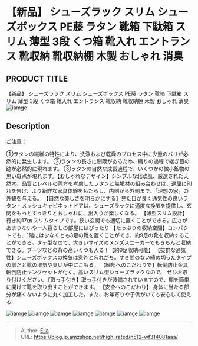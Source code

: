 # 【新品】 シューズラック スリム シューズボックス PE藤 ラタン 靴箱 下駄箱 スリム 薄型 3段 くつ箱 靴入れ エントランス 靴収納 靴収納棚 木製 おしゃれ 消臭


## PRODUCT TITLE 

【新品】 シューズラック スリム シューズボックス PE藤 ラタン 靴箱 下駄箱 スリム 薄型 3段 くつ箱 靴入れ エントランス 靴収納 靴収納棚 木製 おしゃれ 消臭![iamge](https://b2bfiles1.gigab2b.cn/image/wkseller/301/20231204_c4396cec8f928e3e2580619a016d0d11.jpg)

## Description

ご注意：

①ラタンの繊維の特性により、洗浄および乾燥のプロセス中に少量のバリが必然的に発生します。
②ラタンの長さに制限があるため、織りの過程で継ぎ目の跡が必然的に現れます。
③ラタンの自然な成長過程で、いくつかの微小鉱物の黒い斑点が現れます。【おしゃれなデザイン】シンプルな北欧風、厳選された天然木、品質とレベルの両方を考慮したラタンと無垢材の組み合わせは、退屈に別れを告げ、より新鮮な家具体験をもたらし、内側から外側まで、「理想の家」の外観を与える。
【自然な美しさを明らかにする】見た目が良く通気性の良いラタン・メッシュキャビネットドアは、シューズラックに適度な換気を提供し、玄関をもっとすっきりとおしゃれに、出入りが楽しくなる。
【薄型スリム設計】行き約17㎝ スリムタイプです。狭い玄関でも適切に置くことができる。広さがあまりないや一人暮らしの部屋にはぴったり
【たっぷりの収納空間】コンパクトでも、1階には少なくとも3足の靴を置くことができ、約9足の靴を収納することができる。タテ型なので、大きいサイズのメンズスニーカーでもきちんと収納できる。ブーツなどの背の高いくつも入る！【約9足収納可能】
【抜群な通気性】シューズボックスの換気は意外と忘れがち。すき間のない締め切ったタイプの扉だと靴の湿気や臭いが中にこもる。
【細部へのこだわりで】転倒防止金具転倒防止キングセットが付く。高いスリム型シューズラックなので、 ぜひお取り付けください.
【取っ手付き】取っ手付きが装備されていますので、棚を簡単に開けて靴を取り出すことができます。
【安全へのこだわり】 身体に当たる部分が痛くないように丸く加工した。また、お年寄りや子供がいても安心して使える!


![iamge](https://b2bfiles1.gigab2b.cn/image/wkseller/301/20231204_dfe4a613cab2b13fceadcce974e47830.jpg)
![iamge](https://b2bfiles1.gigab2b.cn/image/wkseller/301/20231204_7431bf4c4029e51d151909937cb6acdb.jpg)
![iamge](https://b2bfiles1.gigab2b.cn/image/wkseller/301/20231204_f16b27e598b8eaaff764fddd461ce519.jpg)
![iamge](https://b2bfiles1.gigab2b.cn/image/wkseller/301/20231204_ca2907578973b8c75dff895d45569a31.jpg)
![iamge](https://b2bfiles1.gigab2b.cn/image/wkseller/301/20231204_b58164249cd74a431760cf65be630f56.jpg)
![iamge](https://b2bfiles1.gigab2b.cn/image/wkseller/301/20231204_21e77073ba5aad3e9366adc4c6af5a84.jpg)
![iamge](https://b2bfiles1.gigab2b.cn/image/wkseller/301/20231129_b595f110f4f24deb91eb14f4c2daee43.jpg)


---

> Author: [Ella](https://blog.jp.amzshop.net/)  
> URL: https://blog.jp.amzshop.net/high_rated/n512-wf314081aaa/  

